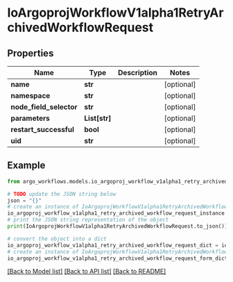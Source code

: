 # IoArgoprojWorkflowV1alpha1RetryArchivedWorkflowRequest


## Properties

Name | Type | Description | Notes
------------ | ------------- | ------------- | -------------
**name** | **str** |  | [optional] 
**namespace** | **str** |  | [optional] 
**node_field_selector** | **str** |  | [optional] 
**parameters** | **List[str]** |  | [optional] 
**restart_successful** | **bool** |  | [optional] 
**uid** | **str** |  | [optional] 

## Example

```python
from argo_workflows.models.io_argoproj_workflow_v1alpha1_retry_archived_workflow_request import IoArgoprojWorkflowV1alpha1RetryArchivedWorkflowRequest

# TODO update the JSON string below
json = "{}"
# create an instance of IoArgoprojWorkflowV1alpha1RetryArchivedWorkflowRequest from a JSON string
io_argoproj_workflow_v1alpha1_retry_archived_workflow_request_instance = IoArgoprojWorkflowV1alpha1RetryArchivedWorkflowRequest.from_json(json)
# print the JSON string representation of the object
print(IoArgoprojWorkflowV1alpha1RetryArchivedWorkflowRequest.to_json())

# convert the object into a dict
io_argoproj_workflow_v1alpha1_retry_archived_workflow_request_dict = io_argoproj_workflow_v1alpha1_retry_archived_workflow_request_instance.to_dict()
# create an instance of IoArgoprojWorkflowV1alpha1RetryArchivedWorkflowRequest from a dict
io_argoproj_workflow_v1alpha1_retry_archived_workflow_request_form_dict = io_argoproj_workflow_v1alpha1_retry_archived_workflow_request.from_dict(io_argoproj_workflow_v1alpha1_retry_archived_workflow_request_dict)
```
[[Back to Model list]](../README.md#documentation-for-models) [[Back to API list]](../README.md#documentation-for-api-endpoints) [[Back to README]](../README.md)


